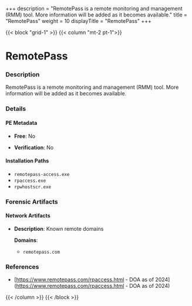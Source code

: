 +++
description = "RemotePass is a remote monitoring and management (RMM) tool. More information will be added as it becomes available."
title = "RemotePass"
weight = 10
displayTitle = "RemotePass"
+++


{{< block "grid-1" >}}
{{< column "mt-2 pt-1">}}

# RemotePass


### Description

RemotePass is a remote monitoring and management (RMM) tool. More information will be added as it becomes available.




### Details


#### PE Metadata


- **Free**: No

- **Verification**: No




#### Installation Paths
- `remotepass-access.exe`
- `rpaccess.exe`
- `rpwhostscr.exe`

### Forensic Artifacts




#### Network Artifacts

- **Description**: Known remote domains

  **Domains**:
    - `remotepass.com`





### References
- [https://www.remotepass.com/rpaccess.html - DOA as of 2024](https://www.remotepass.com/rpaccess.html - DOA as of 2024)



{{< /column >}}
{{< /block >}}
